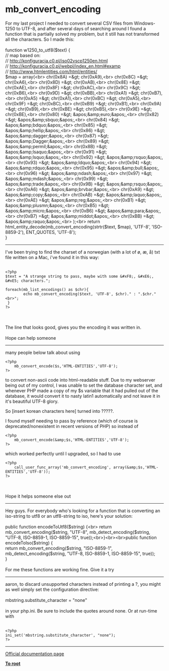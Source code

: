 # mb_convert_encoding



For my last project I needed to convert several CSV files from Windows-1250 to UTF-8, and after several days of searching around I found a function that is partially solved my problem, but it still has not transformed all the characters. So I made &#x200B;&#x200B;this:<br><br>function w1250_to_utf8($text) {<br>    // map based on:<br>    // http://konfiguracja.c0.pl/iso02vscp1250en.html<br>    // http://konfiguracja.c0.pl/webpl/index_en.html#examp<br>    // http://www.htmlentities.com/html/entities/<br>    $map = array(<br>        chr(0x8A) =&gt; chr(0xA9),<br>        chr(0x8C) =&gt; chr(0xA6),<br>        chr(0x8D) =&gt; chr(0xAB),<br>        chr(0x8E) =&gt; chr(0xAE),<br>        chr(0x8F) =&gt; chr(0xAC),<br>        chr(0x9C) =&gt; chr(0xB6),<br>        chr(0x9D) =&gt; chr(0xBB),<br>        chr(0xA1) =&gt; chr(0xB7),<br>        chr(0xA5) =&gt; chr(0xA1),<br>        chr(0xBC) =&gt; chr(0xA5),<br>        chr(0x9F) =&gt; chr(0xBC),<br>        chr(0xB9) =&gt; chr(0xB1),<br>        chr(0x9A) =&gt; chr(0xB9),<br>        chr(0xBE) =&gt; chr(0xB5),<br>        chr(0x9E) =&gt; chr(0xBE),<br>        chr(0x80) =&gt; &apos;&amp;euro;&apos;,<br>        chr(0x82) =&gt; &apos;&amp;sbquo;&apos;,<br>        chr(0x84) =&gt; &apos;&amp;bdquo;&apos;,<br>        chr(0x85) =&gt; &apos;&amp;hellip;&apos;,<br>        chr(0x86) =&gt; &apos;&amp;dagger;&apos;,<br>        chr(0x87) =&gt; &apos;&amp;Dagger;&apos;,<br>        chr(0x89) =&gt; &apos;&amp;permil;&apos;,<br>        chr(0x8B) =&gt; &apos;&amp;lsaquo;&apos;,<br>        chr(0x91) =&gt; &apos;&amp;lsquo;&apos;,<br>        chr(0x92) =&gt; &apos;&amp;rsquo;&apos;,<br>        chr(0x93) =&gt; &apos;&amp;ldquo;&apos;,<br>        chr(0x94) =&gt; &apos;&amp;rdquo;&apos;,<br>        chr(0x95) =&gt; &apos;&amp;bull;&apos;,<br>        chr(0x96) =&gt; &apos;&amp;ndash;&apos;,<br>        chr(0x97) =&gt; &apos;&amp;mdash;&apos;,<br>        chr(0x99) =&gt; &apos;&amp;trade;&apos;,<br>        chr(0x9B) =&gt; &apos;&amp;rsquo;&apos;,<br>        chr(0xA6) =&gt; &apos;&amp;brvbar;&apos;,<br>        chr(0xA9) =&gt; &apos;&amp;copy;&apos;,<br>        chr(0xAB) =&gt; &apos;&amp;laquo;&apos;,<br>        chr(0xAE) =&gt; &apos;&amp;reg;&apos;,<br>        chr(0xB1) =&gt; &apos;&amp;plusmn;&apos;,<br>        chr(0xB5) =&gt; &apos;&amp;micro;&apos;,<br>        chr(0xB6) =&gt; &apos;&amp;para;&apos;,<br>        chr(0xB7) =&gt; &apos;&amp;middot;&apos;,<br>        chr(0xBB) =&gt; &apos;&amp;raquo;&apos;,<br>    );<br>    return html_entity_decode(mb_convert_encoding(strtr($text, $map), &apos;UTF-8&apos;, &apos;ISO-8859-2&apos;), ENT_QUOTES, &apos;UTF-8&apos;);<br>}  

---

I&apos;ve been trying to find the charset of a norwegian (with a lot of &#xF8;, &#xE6;, &#xE5;) txt file written on a Mac, i&apos;ve found it in this way:<br><br>

```
<?php
$text = "A strange string to pass, maybe with some &#xF8;, &#xE6;, &#xE5; characters.";

foreach(mb_list_encodings() as $chr){
        echo mb_convert_encoding($text, 'UTF-8', $chr)." : ".$chr."<br>";    
 } 
?>
```
<br><br>The line that looks good, gives you the encoding it was written in.<br><br>Hope can help someone  

---

many people below talk about using <br>

```
<?php
    mb_convert_encode($s,'HTML-ENTITIES','UTF-8');
?>
```

to convert non-ascii code into html-readable stuff.  Due to my webserver being out of my control, I was unable to set the database character set, and whenever PHP made a copy of my $s variable that it had pulled out of the database, it would convert it to nasty latin1 automatically and not leave it in it's beautiful UTF-8 glory.

So [insert korean characters here] turned into ?????.

I found myself needing to pass by reference (which of course is deprecated/nonexistent in recent versions of PHP)
so instead of


```
<?php
    mb_convert_encode(&amp;$s,'HTML-ENTITIES','UTF-8');
?>
```

which worked perfectly until I upgraded, so I had to use


```
<?php
    call_user_func_array('mb_convert_encoding', array(&amp;$s,'HTML-ENTITIES','UTF-8'));
?>
```
<br><br>Hope it helps someone else out  

---

Hey guys. For everybody who&apos;s looking for a function that is converting an iso-string to utf8 or an utf8-string to iso, here&apos;s your solution:<br><br>public function encodeToUtf8($string) {<br>     return mb_convert_encoding($string, "UTF-8", mb_detect_encoding($string, "UTF-8, ISO-8859-1, ISO-8859-15", true));<br>}<br><br>public function encodeToIso($string) {<br>     return mb_convert_encoding($string, "ISO-8859-1", mb_detect_encoding($string, "UTF-8, ISO-8859-1, ISO-8859-15", true));<br>}<br><br>For me these functions are working fine. Give it a try  

---

aaron, to discard unsupported characters instead of printing a ?, you might as well simply set the configuration directive:<br><br>mbstring.substitute_character = "none"<br><br>in your php.ini. Be sure to include the quotes around none. Or at run-time with<br><br>

```
<?php
ini_set('mbstring.substitute_character', "none");
?>
```
  

---

[Official documentation page](https://www.php.net/manual/en/function.mb-convert-encoding.php)

**[To root](/README.md)**